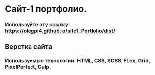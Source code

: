 # Сайт-1 портфолио.  
### Используйте эту ссылку: https://olegpi4.github.io/site1_Portfolio/dist/

## Верстка сайта  
### Используемые технологии: HTML, CSS, SCSS, FLex, Grid, PixelPerfect, Gulp. 

 
